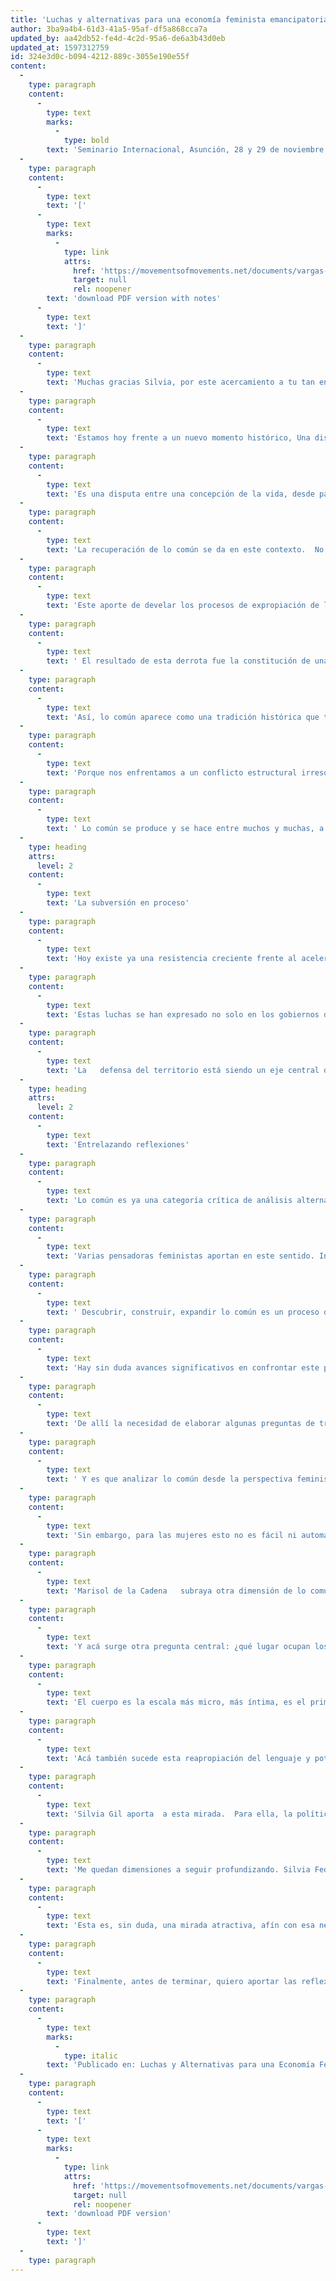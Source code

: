 ```yaml
---
title: 'Luchas y alternativas para una economía feminista emancipatoria - Comentarios sobre ponencia de Silvia Federici'
author: 3ba9a4b4-61d3-41a5-95af-df5a868cca7a
updated_by: aa42db52-fe4d-4c2d-95a6-de6a3b43d0eb
updated_at: 1597312759
id: 324e3d0c-b094-4212-889c-3055e190e55f
content:
  -
    type: paragraph
    content:
      -
        type: text
        marks:
          -
            type: bold
        text: 'Seminario Internacional, Asunción, 28 y 29 de noviembre de 2017'
  -
    type: paragraph
    content:
      -
        type: text
        text: '['
      -
        type: text
        marks:
          -
            type: link
            attrs:
              href: 'https://movementsofmovements.net/documents/vargas-sobre-silvia-federici'
              target: null
              rel: noopener
        text: 'download PDF version with notes'
      -
        type: text
        text: ']'
  -
    type: paragraph
    content:
      -
        type: text
        text: 'Muchas gracias Silvia, por este acercamiento a tu tan enriquecedora reflexión.   Hoy, las miradas tuyas, que son de muchas formas pioneras y nutrientes, se entrelazan con una amplia corriente de reflexión feminista que está teniendo aportes centrales a las   estrategias feministas de cambio. '
  -
    type: paragraph
    content:
      -
        type: text
        text: 'Estamos hoy frente a un nuevo momento histórico, Una disputa contrahegemónica que confronta la explotación del capital y su alianza intrínseca con el patriarcado y la colonialidad.  Las discusiones sobre las dinámicas en este periodo de oscurantismo neoliberal y los cambios que trae, en su avance imparable de acumulación por desposesión de tierras, cuerpos, territorios evidencian los enormes riesgos e impactos en la humanidad, en el planeta y, con efectos dramáticos en las vidas de las mujeres, en las formas de trabajo, Y en los impactos que esta hoy teniendo en el continente y el mundo, con el avance de fuerzas fundamentalistas, neoliberales, homofóbicas y misóginas buscando controlar la economía, la política, la vida cotidiana. '
  -
    type: paragraph
    content:
      -
        type: text
        text: 'Es una disputa entre una concepción de la vida, desde parámetros capitalistas y una mirada desde la defensa de la vida, “que merece ser vivida”, Disputa contrahegemónica que expresa nuevas búsquedas para enfrentar la dramática situación actual en relación a la continuación de la vida humana y la sobrevivencia del planeta.  '
  -
    type: paragraph
    content:
      -
        type: text
        text: 'La recuperación de lo común se da en este contexto.  No es un fenómeno nuevo. Lo común ha englobado conocimientos ancestrales y prácticas diversas de conexión, intercambio, cooperación, sanación…  Hay una memoria histórica a recuperar. Y este es uno de los aportes de Silvia:   Remontándose históricamente   al surgimiento del capitalismo, Federici nos acerca a una realidad vista hoy como anecdótica, pero que tuvo una significación económica, política, subjetiva, emocional, absolutamente devastadora para las mujeres y por lo mismo, absolutamente necesaria al capital: la quema de brujas. A través de su libro Calibán y la Bruja nos ofrece un relato fascinante y doloroso. Los cuerpos de las mujeres, sus prácticas sociales, su sabiduría, controladas o arrancadas en beneficio de la reproducción del capital y el crecimiento de la plusvalía. La caza de brujas, dice Silvia, fue instrumental a la construcción de un orden capitalista y patriarcal donde los cuerpos de las mujeres, su trabajo, sus poderes sexuales y reproductivos fueron colocados bajo el control del Estado, trasformados en recursos económicos.  Un capitalismo en ciernes que necesitaba el cuerpo de las mujeres, para poder controlar mejor su acumulación. '
  -
    type: paragraph
    content:
      -
        type: text
        text: 'Este aporte de develar los procesos de expropiación de los cuerpos, los recursos, los saberes de las mujeres desde los orígenes del capitalismo hasta ahora, nos demuestra como “…el ordenamiento de la reproducción biológica y sexual se convirtió en un decisivo campo de batalla que se saldó con la derrota de las mujeres”'
  -
    type: paragraph
    content:
      -
        type: text
        text: ' El resultado de esta derrota fue la constitución de una esfera doméstica feminizada e invisibilizada, se produjo también una devaluación creciente de las prácticas y los espacios de lo común, junto con un creciente prestigio de la esfera mercantil. Por medio de un nuevo orden patriarcal, argumenta Federici se hizo cumplir la “apropiación primaria” masculina del trabajo femenino que implicó para las mujeres una “doble dependencia”: de sus patrones y de los hombres. Se produce la esclavización de las mujeres a la reproducción, similar, dice Silvia, a la situación de las mujeres esclavas en America.   '
  -
    type: paragraph
    content:
      -
        type: text
        text: 'Así, lo común aparece como una tradición histórica que tuvo que ser arrinconada y controlada, como acto fundante para los avances del capitalismo- simbólica y realmente. Vuelve con fuerza hoy como prefiguración de lo que podría ser otro mundo posible, que enfrenta al capitalismo, a la colonialidad, al patriarcado. Vuelve con fuerza por la privatización creciente del espacio público, el avance neoliberal   que intenta la apropiación   y mercantilización total del cuerpo, del conocimiento, de la tierra, el aire, el agua, la destrucción del ecosistema, la creciente esclavización del trabajo y la perdida de derechos.  Ante eso, afirma Silvia, comienza a surgir una nueva conciencia política, una reflexión sobre la dimensión comunitaria de nuestras vidas, la formación de núcleos de resistencia, alimentando una nueva subjetividad, que reconoce que los bienes comunes se están perdiendo, y hay que defenderlos.  Y que hay otra forma de vivir la vida, que no pasa por las reglas del mercado y la consiguiente explotación capitalista.'
  -
    type: paragraph
    content:
      -
        type: text
        text: 'Porque nos enfrentamos a un conflicto estructural irresoluble entre procesos de acumulación de capital, que explota vidas humanas y no humanas y la sostenibilidad de la vida en el planeta. Por ello, una   distinción fundamental sobre lo común se da en relación a la distorsión de su sentido, promovido por  instituciones neoliberales como el Banco Mundial, Fondo Monetario Internacional y demás:  mientras para el neoliberalismo lo comunitario se convierte en una excusa para el recorte del sector público -y en un instrumento de legitimación del orden social resultante-   para los movimientos trasformadores y la sociedad civil politizada desde estas subjetividades,   lo “común” como señalan las economistas feministas, es un espacio de empoderamiento político, de radicalización democrática y de construcción colectiva de alternativas a la propia hegemonía neoliberal. Es decir, subvertir el sistema económico es insoslayable para una transformación radical, una transición ecosocial orientada hacia una vida que merece ser vivida. Pero no solo, porque el capitalismo, hemos visto, es también heteropatriarcal, destructor del ambiente, colonialista, racista.  A esta alianza perversa entre Capitalismo, patriarcado, colonialidad, Amaia Pérez Orosco la llama esa “cosa escandalosa”   .'
  -
    type: paragraph
    content:
      -
        type: text
        text: ' Lo común se produce y se hace entre muchos y muchas, a través de la constante reproducción de una multiplicidad de tramas asociativas -como dice Silvia-, y de relaciones sociales de colaboración que posibilitan la producción continua y el disfrute de lo común en lo material y lo no material. La recuperación de la valía de la reproducción tiene un sentido fundamental en ese proceso.'
  -
    type: heading
    attrs:
      level: 2
    content:
      -
        type: text
        text: 'La subversión en proceso'
  -
    type: paragraph
    content:
      -
        type: text
        text: 'Hoy existe ya una resistencia creciente frente al acelerado proceso de explotación de las vidas y los territorios, antes periféricos   y hoy centrales al nuevo momento del capitalismo global. Tenemos ejemplos de las luchas memorables y emblemáticas de las mujeres en America Latina, en defensa de los territorios, las lagunas, las semillas, los cuerpos femeninos, lo que ha traído altos costos, como la creciente criminalización de la protesta una de cuyas mujeres emblemáticas es la hondureña Bertha Cáceres. '
  -
    type: paragraph
    content:
      -
        type: text
        text: 'Estas luchas se han expresado no solo en los gobiernos de orientación    conservadora sino también en las políticas de gobiernos de la “ola” progresista en la región, que avanzaron en políticas compensatorias y ataque a la pobreza, sin dejar el modelo capitalista hegemónico con su variante extractivista actual y de ataque a los territorios. Como es el caso, por ejemplo, de la lucha alrededor del Parque Nacional Isidoro Escure TIPNIS, territorio Indígena y reserva ecológica por su amplísima biodiversidad   en Bolivia. El Parque Yasuní en Ecuador. Otras experiencias son la resistencia frente a la minera Conga, Yanacocha, en Perú; las luchas y organización de las defensoras de la laguna también en Perú, etcétera. También ha extendido su avance en los territorios urbanos, con las resistencias frente a los desalojos, especulación de tierras, violencia creciente, seguridad militarizada. La conexión entre campo y ciudad ha llevado, en muchos casos, al surgimiento en lo que se ha llamado la “nueva ruralidad”, donde los avances de las transnacionales extractivistas sobre los territorios incorporan al campo los vicios de las ciudades e impactan de forma irreversible sobre el ecosistema. La trata de personas es también parte de esta nueva realidad.  '
  -
    type: paragraph
    content:
      -
        type: text
        text: 'La   defensa del territorio está siendo un eje central de resistencia. Y se asienta en otros paradigmas, no occidentales aportados en la cosmovisión indígena, en la visión afro-latina, e incluso en la visión urbana alternativa.   Cuestionando la radical separación entre naturaleza y sociedad, entre cuerpo y naturaleza, o - como dice también Silvia rechazando la ilusión desarrollista.   '
  -
    type: heading
    attrs:
      level: 2
    content:
      -
        type: text
        text: 'Entrelazando reflexiones'
  -
    type: paragraph
    content:
      -
        type: text
        text: 'Lo común es ya una categoría crítica de análisis alternativo.  Y es actuante, en su intento de desprecarizar la vida, romper las lógicas de la exclusión. Pero mira más allá: nos coloca en el centro la pregunta sobre qué vida merece ser vivida, hacia donde avanzar, que tipo de sociedad necesitamos para ello. '
  -
    type: paragraph
    content:
      -
        type: text
        text: 'Varias pensadoras feministas aportan en este sentido. Inspirada en Silvia Federici, lo común, dice Raquel Gutiérrez,   es un conjunto de bienes tangibles o intangibles compartidos y usados colectivamente. Se produce entre muchos, a través de una multiplicidad de tramas asociativas y de colaboración. No surgen espontáneamente, es una construcción continua, un proceso permanente y nunca acabado. Igualmente, para Verónica Gago, lo   común no es una categoría clasificatoria que aluda a la propiedad. Es más bien una idea fuerza central en la reorganización de la convivencia social, Es una utopía realista, que nos acerca, desde hoy, a la búsqueda de un mundo deseado. '
  -
    type: paragraph
    content:
      -
        type: text
        text: ' Descubrir, construir, expandir lo común es un proceso de cambios paradigmáticos.    Es una revolución de los imaginarios y horizontes de transgresión.  Porque avanzar en lo común, como eje de vida, también implica una revolución del conocimiento, recuperando saberes ancestrales, afirmando la memoria histórica, de entendimientos y prácticas “ausentes” que han comenzado a visibilizarse y enredarse con las realidades actuales. Al hacerlo, han complejizado enormemente los contenidos de la argumentación   ampliando al mismo tiempo los  “lugares de enunciación” y de producción de conocimientos, poniendo en reconocimiento, disputa, y entendimientos, diversidad de perspectivas y de matrices culturales, que expresan cosmovisiones, paradigmas y saberes diversos, posicionando un reto teórico y político   de superar una perspectiva monocultural para adentrarnos al reconocimiento de otras cosmovisiones, otras formas de situarse frente al mundo y analizar la realidad, la defensa de otros modelos de vida. Luchas cruciales para las transiciones ecológicas y culturales hacia un mundo en el que quepan muchos mundos (el pluriverso), como proponen los zapatistas.  '
  -
    type: paragraph
    content:
      -
        type: text
        text: 'Hay sin duda avances significativos en confrontar este pensamiento monocultural. Hay formas novedosas y rebeldes de   recuperación de la memoria de los pueblos, una forma de colocar el lenguaje desde el derecho a autonombrarse, de generar otras claves geopolíticas que recusan categorías vistas como impuestas y encontrando otras que den cuenta de una realidad que ha sido negada. Por ejemplo, la recuperación de “Abya Yala” -que significa en la lengua del pueblo Cuna “tierra madura, tierra viva, tierra de florecimiento”- como expresión de una perspectiva geopolítica diferente a la forma en que los colonizadores definieron la construcción de América Latina, Otras claves epistémicas las colocan nociones como “buen vivir” o Sumak Kawsay, en quechua, confrontando el monopolio de la visión occidental de “desarrollo”.'
  -
    type: paragraph
    content:
      -
        type: text
        text: 'De allí la necesidad de elaborar algunas preguntas de trascendencia para definir lo común en perspectiva democrática y feminista:   ¿quién y cómo se define los contenidos del buen vivir?  ¿qué buen vivir se piensa para las mujeres? ¿qué buen vivir proponen las mujeres?'
  -
    type: paragraph
    content:
      -
        type: text
        text: ' Y es que analizar lo común desde la perspectiva feminista evidencia que son las mujeres las que han alimentado y están alimentando este proceso, son las que más han invertido en la defensa de los recursos comunes   y en la construcción de formas más amplias de las corporaciones sociales “…. Se han ocupado de la organización de la comunidad y de la casa” dice Silvia Federici. Por eso lo común para las mujeres se constituye desde el espacio cotidiano /territorio donde habito, donde la casa, la maternidad, la familia, la sexualidad, deben estar en el centro de una política   que   recupere el derecho a su autonomía, política, física, económica o material, sociocultural. '
  -
    type: paragraph
    content:
      -
        type: text
        text: 'Sin embargo, para las mujeres esto no es fácil ni automático. Es un proceso no exento de contradicciones y conflictos, porque ese territorio de lo común, en su proceso de concesión, también está marcado hoy por las desigualdades entre mujeres y hombres y entre las mismas mujeres.  Y, además de la necesidad de cambio de esta “cosa escandalosa”, no tenemos modelo de “lo común” a seguir, aunque podamos prefigurar algunos de sus rasgos. Porque sí existen criterios ético-políticos, luchas por defender las autonomías de las mujeres, por evitar que los cuerpos de las mujeres, lxs indígenas, afros, diversidades sexuales, sean situados en posiciones subordinadas. '
  -
    type: paragraph
    content:
      -
        type: text
        text: 'Marisol de la Cadena   subraya otra dimensión de lo común, señalada  también por Silvia Federici:  el desarrollo de  “los comunes” es un proceso continuo en una indisoluble conexión entre los humanos y los no humanos, construyendo además lazos porque no hay común sin comunidad,,, para que tenga sentido, lo común debe ser la producción de nosotrxs mismos como sujetos comunes (sujetos de lo común), es más una calidad de relaciones , un principio de cooperación y responsabilidad en relación a cada uno y a la tierra, los bosques, mares, animales, más que un grupo de personas que se juntan por el mero interés de separarse de los otros.  Con esta definición dice Marisol, la idea de común denota un dominio compartido, que sin embargo levanta la pregunta sobre escala, alcance y relaciones. Cuán lejos el dominio compartido se extiende. Qué tipo de asuntos incluye y que tipo de responsabilidades demanda,  '
  -
    type: paragraph
    content:
      -
        type: text
        text: 'Y acá surge otra pregunta central: ¿qué lugar ocupan los cuerpos interseccionales de las mujeres en estos territorios, desde sus diferencias de clase, etnia, edad o género?  '
  -
    type: paragraph
    content:
      -
        type: text
        text: 'El cuerpo es la escala más micro, más íntima, es el primer espacio de lucha frente a muchas escalas de opresión.   El cuerpo de las mujeres, sostiene Silvia, ha sido uno de los primeros territorios que ha intentado privatizar el Estado, dentro de la lógica de reapropiación de los bienes comunales.  El cuerpo, por esto, deviene un territorio de poder dentro de la misma construcción de lo común. Si, por un lado, genera prácticas innovadoras, está también dramáticamente expuesto a la explotación del capital, al racismo, al feminicidio, a la violencia de muchas formas, a lo que Rita Segato llama la “pedagogía de la crueldad”, que es el asesinato de mujeres anónimas con una crueldad ejemplificadora, la crueldad por los derechos ganados y el debilitamiento de las masculinidades tradicionales'
  -
    type: paragraph
    content:
      -
        type: text
        text: 'Acá también sucede esta reapropiación del lenguaje y potenciación de sus significados. El cuerpo, territorio, que aportan las feministas indígenas en sus luchas contra el extractivismo y como expresión de una forma de vivir en armonía entre los cuerpos de las mujeres y el cosmos, y la naturaleza. La resignificación del cuerpo colocado también por la lucha contra el racismo, la lucha por las diversidades sexuales. ¿Cómo se ubica esto en la construcción de lo común?  '
  -
    type: paragraph
    content:
      -
        type: text
        text: 'Silvia Gil aporta  a esta mirada.  Para ella, la política de lo común trata de imaginar lo imposible, lo no dado, y eso es central para la lucha feminista porque lo que queremos aún no está, aun no existe, y avanzar en ello desde los horizontes feminista implica conflictuar lo que existe, reconocer las tensiones en los procesos de cambio, disputar por ellos, cuestionar las carencias y trabajar alrededor de ellas, ampliar la dimensión democrática que contiene la construcción de lo común. '
  -
    type: paragraph
    content:
      -
        type: text
        text: 'Me quedan dimensiones a seguir profundizando. Silvia Federici bucea en el origen del capitalismo, como para explicar la violencia del capital sobre la mujer. Su línea de pensamiento se basa en que la primera fuente de riqueza es el cuerpo femenino, ya que permite la reproducción del resto de fuerzas de trabajo. "Atacar a las mujeres es la forma más eficaz de debilitar la cohesión de una comunidad".   En su libro Revolución en punto cero, profundiza sobre este tema y busca las raíces del trabajo doméstico como producto del capitalismo; Silvia hace una lectura de la división sexual del trabajo en la que coloca el cuerpo femenino como la primera fuente de riqueza, ya que permite la reproducción del resto de fuerzas de trabajo. Y el trabajo doméstico y tareas del cuidado como la piedra angular de la subordinación de las, mujeres, coloca a la familia nuclear como la institución y el espacio donde se mistifica y se naturaliza, se devalúa el trabajo reproductivo de las mujeres. En este panorama, la lucha social por el salario del trabajo reproductivo es un tremendo ataque al capitalismo, socavando su posibilidad de ganancia. Este salario está, dice Silvia en contradicción con   el trabajo asalariado, que privilegia la producción de mercancías, para lo cual las mujeres tienen que salir de sus casas, sin ningún poder.'
  -
    type: paragraph
    content:
      -
        type: text
        text: 'Esta es, sin duda, una mirada atractiva, afín con esa necesidad urgente de cambio de las condiciones que impone el capitalismo. Sin embargo, para mí, mientras se construye este reconocimiento, mientras se construye lo común, ¿la autonomía material – económica de las mujeres cómo y dónde encuentra espacio para asentarse?'
  -
    type: paragraph
    content:
      -
        type: text
        text: 'Finalmente, antes de terminar, quiero aportar las reflexiones de Isabel Larguía, feminista argentina cubana que ya en 1969 inicio una reflexión que en 1972 -hace casi 50 años- quedaría plasmada en el libro, poco conocido, que escribió junto con John Dumoulin, llamado Hacia una ciencia de liberación de la Mujer. En él, conceptualizaba el “trabajo invisible “de las mujeres, afirmando que las raíces de la opresión ejercida sobre la mujer pueden encontrarse, por un lado, en la necesidad originaria de reponer privadamente la fuerza de trabajo, y, por otro, en la división del trabajo entre los sexos, que obliga a la mujer a responsabilizarse con el trabajo invisible.  Es el aporte latinoamericano, también pionero, a esta problemática que hasta el día de hoy no parece tener reconocimiento.  '
  -
    type: paragraph
    content:
      -
        type: text
        marks:
          -
            type: italic
        text: 'Publicado en: Luchas y Alternativas para una Economía Feminista emancipadora. Patricio Doblée y Natalia Quiroga, compiladores. CLACSO'
  -
    type: paragraph
    content:
      -
        type: text
        text: '['
      -
        type: text
        marks:
          -
            type: link
            attrs:
              href: 'https://movementsofmovements.net/documents/vargas-sobre-silvia-federici'
              target: null
              rel: noopener
        text: 'download PDF version'
      -
        type: text
        text: ']'
  -
    type: paragraph
---
```

